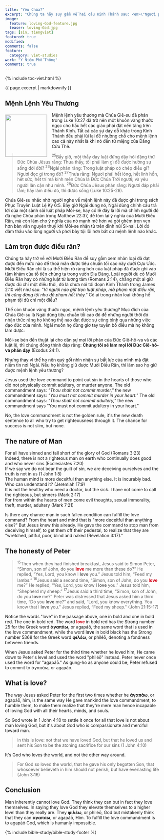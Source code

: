 ```yaml
---
title: "Yêu Chúa?"
excerpt: "Chúng ta hãy suy gẫm về hai câu Kinh Thánh sau: <em>\"Ngươi phải hết lòng, hết linh hồn, hết sức, hết trí mà kính mến Chúa là Ðức Chúa Trời ngươi (Luke<span style=\"color: rgba(0,0,0,0);\">_</span>10:27)\"</em>, và <em>\"Nầy sự yêu thương ở tại đây: ấy chẳng phải chúng ta đã yêu Ðức Chúa Trời, nhưng Ngài đã yêu chúng ta, và sai Con Ngài làm của lễ chuộc tội chúng ta. (1 John<span style=\"color: rgba(0,0,0,0)\">_</span>4:10).\"</em> Làm sao chúng ta có thể hoà giải được hai chân lý này về sự yêu thương? Một mệnh lệnh chúng ta phải yêu Chúa cách hết lòng, còn một định nghĩa khác nói rằng tình yêu không phải là của loài người cho Chúa, nhưng là của Chúa yêu loài người."
image: 
  feature: loving-God-feature.jpg
  teaser: loving-God.jpg
tags: [sin, tiengviet]
featured: true
modified:
comments: false
feature:
  category: viet-studies
work: "Ý Niệm Phổ Thông"
comments: true
---
```


{% include toc-viet.html %}

{{ page.excerpt | markdownify }}

## Mệnh Lệnh Yêu Thương

<div>
<p>
<img alt src="{{ site.url }}/assets/images/loving-God.jpg" style="border: 1px solid #cccccc; margin: 7px 15px 0px 0px; max-width: 100%; height: 136px; padding: 0px; float: left;">
Mệnh lệnh yêu thương mà Chúa Giê-su đã phán trong Luke 10:27 đã trở nên một khuôn vàng thước ngọc cho hầu hết các giáo phái đặt nền tảng trên Thánh Kinh. Tất cả các sự dạy dỗ khác trong Kinh Thánh đều phải lùi lại để nhường chỗ cho mệnh lệnh cao cả này nhất là khi nó đến từ miệng của Đấng Cứu Thế.
</p>

</div>
<!-- ##################### PLACEHOLDER ###################-->

> <sup>25</sup>Bấy giờ, một thầy dạy luật đứng dậy hỏi đặng thử Ðức Chúa Jêsus rằng: Thưa thầy, tôi phải làm gì để được hưởng sự sống đời đời?  <sup>26</sup>Ngài phán rằng: Trong luật pháp có chép điều gì? Ngươi đọc gì trong đó?  <sup>27</sup>Thưa rằng: Ngươi phải hết lòng, hết linh hồn, hết sức, hết trí mà kính mến Chúa là Ðức Chúa Trời ngươi; và yêu người lân cận như mình.  <sup>28</sup>Ðức Chúa Jêsus phán rằng: Ngươi đáp phải lắm; hãy làm điều đó, thì được sống (Luke 10:25-28).

Chúa Giê-su nhắc nhở người nghe về mệnh lệnh này đã được ghi trong sách Phục Truyền Luật Lệ Ký 6:5. Bây giờ Ngài dùng nó, Ngài dùng chính câu trả lời của một sành sõi luật pháp Môi-se, hay có lẽ đây là lời mà chính người đó đã nghe Chúa phán trong Matthew 22:37, để tóm lại ý nghĩa của Mười Điều Răn, mà còn làm cho ý nghĩa của nó mạnh mẽ hơn và gói ghém trọn vẹn hơn bản văn nguyên thuỷ khi Môi-se nhận từ trên đỉnh núi Si-nai. Lời đó đâm thấu vào lòng người và phơi bày tội lỗi hơn bất cứ mệnh lệnh nào khác.

## Làm trọn được điều răn?

Chúng ta hãy trở về với Mười Điều Răn để suy gẫm xem nhân loại đã đạt được đến mức nào để thoả mãn được tiêu chuẩn tối cao này dưới Cựu Ước. Mười Điều Răn chỉ là sự thể hiện rõ ràng hơn của luật pháp đã được ghi vào tâm khảm của tổ tiên chúng ta trong vườn Địa Đàng. Loài người dù có Mười Điều Răn hay có những luật từ lương tâm (Romans 2:14), chẳng một ai giữ được dù chỉ một điều thôi, đó là chưa nói tới đoạn Kinh Thánh trong James 2:10 viết như sau: <em>"Vì người nào giữ trọn luật pháp, mà phạm một điều răn, thì cũng đáng tội như đã phạm hết thảy."</em> Có ai trong nhân loại không hề phạm tội dù chỉ một điều?

Thế còn khuôn vàng thước ngọc, mệnh lệnh yêu thương? Mục đích của Chúa Giê-su là Ngài dùng tiêu chuẩn tối cao đó để những người thời đó nhận thức rằng họ không thể nào đạt được sự công bình qua những việc đạo đức của mình. Ngài muốn họ đừng giơ tay tuyên bố điều mà họ không làm được:

<p class="blockquote">Môi-se bèn đến thuật lại cho dân sự mọi lời phán của Ðức Giê-hô-va và các luật lệ, thì chúng đồng thinh đáp rằng: <strong>Chúng tôi sẽ làm mọi lời Ðức Giê-hô-va phán dạy</strong> (Exodus 24:1).</p>

Nhưng thay vì thế họ nên quỳ gối nhìn nhận sự bất lực của mình mà đặt niềm tin nơi Ngài. Nếu họ không giữ được Mười Điều Răn, thì làm sao họ giữ được mệnh lệnh yêu thương?

Jesus used the love command to point out sin in the hearts of those who did not physically commit adultery, or murder anyone. The old commandment says: <em>"Thou shalt not commit murder,"</em> the new commandment says: <em>"You must not commit murder in your heart."</em> The old commandment says: <em>"Thou shalt not commit adultery,"</em> the new commandment says "You must not commit adultery in your heart." 

No, the love commandment is not the golden rule, it's the new death sentence to all who try to get righteousness through it. The chance for success is not slim, but none.

## The nature of Man

<p class="blockquote">
For all have sinned and fall short of the glory of God (Romans 3:23)<br />
Indeed, there is not a righteous man on earth who continually does good and who never sins (Ecclesiastes 7:20)<br />
If we say we do not bear the guilt of sin, we are deceiving ourselves and the truth is not in us (1 John 1:8)<br />
The human mind is more deceitful than anything else. It is incurably bad. Who can understand it? (Jeremiah 17:9)<br />
It is not the healthy who need a doctor, but the sick. I have not come to call the righteous, but sinners (Mark 2:17)<br />
For from within the hearts of men come evil thoughts, sexual immorality, theft, murder, adultery (Mark 7:21)
</p>

Is there any chance man in such fallen condition can fulfill the love command? From the heart and mind that is "more deceitful than anything else?" But Jesus knew this already. He gave the command to stop man from deceiving himself, to get them off their pedestal, to realize that they are "wretched, pitiful, poor, blind and naked (Revelation 3:17)."

## The honesty of Peter

> <sup>15</sup>Then when they had finished breakfast, Jesus said to Simon Peter, “Simon, son of John, do you <strong><span style="color: #d30015;">love</span></strong>  me more than these do?” He replied, “Yes, Lord, you know I <strong>love</strong> you.” Jesus told him, “Feed my lambs.” <sup>16</sup>Jesus said a second time, “Simon, son of John, do you <strong><span style="color: #d30015;">love</span></strong> me?” He replied, “Yes, Lord, you know I <strong>love</strong> you.” Jesus told him, “Shepherd my sheep.” <sup>17</sup>Jesus said a third time, “Simon, son of John, do you <strong>love</strong> me?” Peter was distressed that Jesus asked him a third time, “Do you <strong>love</strong> me?” and said, “Lord, you know everything. You know that I <strong>love</strong> you.” Jesus replied, “Feed my sheep." (John 21:15-17)

Notice the words "love" in the passage above, one in bold and one in bold red. The one in bold red. The word <strong><span style="color: #d30015;">love</span></strong> in bold red has the Strong number 25 for the Greek word <strong>ἀγαπάω</strong>, or agapáō, the same word that is used in the love commandment, while the word <strong>love</strong> in bold black has the Strong number 5368 for the Greek word <strong>φιλέω</strong>, or philéō, denoting a fondness between friends.

When Jesus asked Peter for the third time whether he loved him, He came down to Peter's level and used the word "philéō" instead. Peter never once used the word for "agapáō." As gung-ho as anyone could be, Peter refused to commit to ἀγαπάω, or agapáō.

## What is love?

The way Jesus asked Peter for the first two times whether he <strong>ἀγαπάω</strong>, or agapáō, him, is the same way He gave mankind the love commandment, to humble them, to make them realize that they're mere man hence incapable of loving God with all their hearts, minds, and souls.

So God wrote in 1 John 4:10 to settle it once for all that love is not about man loving God, but it's about God who is compassionate and merciful toward man.

> In this is love: not that we have loved God, but that he loved us and sent his Son to be the atoning sacrifice for our sins (1 John 4:10)

It's God who loves the world, and not the other way around.

> For God so loved the world, that he gave his only begotten Son, that whosoever believeth in him should not perish, but have everlasting life (John 3:16)

## Conclusion

Man inherently cannot love God. They think they can but in fact they love themselves. In saying they love God they elevate themselves to a higher level than they really are. They <strong>φιλέω</strong>, or philéō, God but mistakenly think that they can <strong>ἀγαπάω</strong>, or agapáō, Him. To fulfill the love commandment is to agapáō God, which is humanly impossible.

{% include bible-study/bible-study-footer %}

